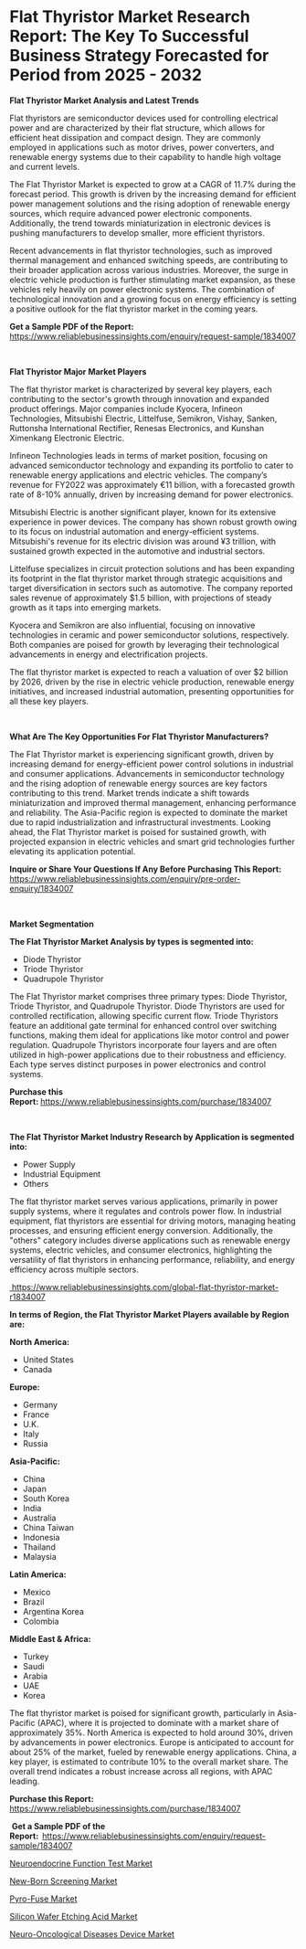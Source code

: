 <p><h1>Flat Thyristor Market Research Report: The Key To Successful Business Strategy Forecasted for Period from 2025 - 2032</h1></p><p><strong>Flat Thyristor Market Analysis and Latest Trends</strong></p>
<p><p>Flat thyristors are semiconductor devices used for controlling electrical power and are characterized by their flat structure, which allows for efficient heat dissipation and compact design. They are commonly employed in applications such as motor drives, power converters, and renewable energy systems due to their capability to handle high voltage and current levels.</p><p>The Flat Thyristor Market is expected to grow at a CAGR of 11.7% during the forecast period. This growth is driven by the increasing demand for efficient power management solutions and the rising adoption of renewable energy sources, which require advanced power electronic components. Additionally, the trend towards miniaturization in electronic devices is pushing manufacturers to develop smaller, more efficient thyristors.</p><p>Recent advancements in flat thyristor technologies, such as improved thermal management and enhanced switching speeds, are contributing to their broader application across various industries. Moreover, the surge in electric vehicle production is further stimulating market expansion, as these vehicles rely heavily on power electronic systems. The combination of technological innovation and a growing focus on energy efficiency is setting a positive outlook for the flat thyristor market in the coming years.</p></p>
<p><strong>Get a Sample PDF of the Report:&nbsp;</strong> <a href="https://www.reliablebusinessinsights.com/enquiry/request-sample/1834007?utm_campaign=1117&utm_medium=2&utm_source=Github&utm_content=ia&utm_term=06012025&utm_id=flat-thyristor">https://www.reliablebusinessinsights.com/enquiry/request-sample/1834007</a></p>
<p>&nbsp;</p>
<p><strong>Flat Thyristor Major Market Players</strong></p>
<p><p>The flat thyristor market is characterized by several key players, each contributing to the sector's growth through innovation and expanded product offerings. Major companies include Kyocera, Infineon Technologies, Mitsubishi Electric, Littelfuse, Semikron, Vishay, Sanken, Ruttonsha International Rectifier, Renesas Electronics, and Kunshan Ximenkang Electronic Electric.</p><p>Infineon Technologies leads in terms of market position, focusing on advanced semiconductor technology and expanding its portfolio to cater to renewable energy applications and electric vehicles. The company’s revenue for FY2022 was approximately €11 billion, with a forecasted growth rate of 8-10% annually, driven by increasing demand for power electronics.</p><p>Mitsubishi Electric is another significant player, known for its extensive experience in power devices. The company has shown robust growth owing to its focus on industrial automation and energy-efficient systems. Mitsubishi's revenue for its electric division was around ¥3 trillion, with sustained growth expected in the automotive and industrial sectors.</p><p>Littelfuse specializes in circuit protection solutions and has been expanding its footprint in the flat thyristor market through strategic acquisitions and target diversification in sectors such as automotive. The company reported sales revenue of approximately $1.5 billion, with projections of steady growth as it taps into emerging markets.</p><p>Kyocera and Semikron are also influential, focusing on innovative technologies in ceramic and power semiconductor solutions, respectively. Both companies are poised for growth by leveraging their technological advancements in energy and electrification projects.</p><p>The flat thyristor market is expected to reach a valuation of over $2 billion by 2026, driven by the rise in electric vehicle production, renewable energy initiatives, and increased industrial automation, presenting opportunities for all these key players.</p></p>
<p>&nbsp;</p>
<p><strong>What Are The Key Opportunities For Flat Thyristor Manufacturers?</strong></p>
<p><p>The Flat Thyristor market is experiencing significant growth, driven by increasing demand for energy-efficient power control solutions in industrial and consumer applications. Advancements in semiconductor technology and the rising adoption of renewable energy sources are key factors contributing to this trend. Market trends indicate a shift towards miniaturization and improved thermal management, enhancing performance and reliability. The Asia-Pacific region is expected to dominate the market due to rapid industrialization and infrastructural investments. Looking ahead, the Flat Thyristor market is poised for sustained growth, with projected expansion in electric vehicles and smart grid technologies further elevating its application potential.</p></p>
<p><strong>Inquire or Share Your Questions If Any Before Purchasing This Report:</strong> <a href="https://www.reliablebusinessinsights.com/enquiry/pre-order-enquiry/1834007?utm_campaign=1117&utm_medium=2&utm_source=Github&utm_content=ia&utm_term=06012025&utm_id=flat-thyristor">https://www.reliablebusinessinsights.com/enquiry/pre-order-enquiry/1834007</a></p>
<p>&nbsp;</p>
<p><strong>Market Segmentation</strong></p>
<p><strong>The Flat Thyristor Market Analysis by types is segmented into:</strong></p>
<p><ul><li>Diode Thyristor</li><li>Triode Thyristor</li><li>Quadrupole Thyristor</li></ul></p>
<p><p>The Flat Thyristor market comprises three primary types: Diode Thyristor, Triode Thyristor, and Quadrupole Thyristor. Diode Thyristors are used for controlled rectification, allowing specific current flow. Triode Thyristors feature an additional gate terminal for enhanced control over switching functions, making them ideal for applications like motor control and power regulation. Quadrupole Thyristors incorporate four layers and are often utilized in high-power applications due to their robustness and efficiency. Each type serves distinct purposes in power electronics and control systems.</p></p>
<p><strong>Purchase this Report:&nbsp;</strong><a href="https://www.reliablebusinessinsights.com/purchase/1834007?utm_campaign=1117&utm_medium=2&utm_source=Github&utm_content=ia&utm_term=06012025&utm_id=flat-thyristor">https://www.reliablebusinessinsights.com/purchase/1834007</a></p>
<p>&nbsp;</p>
<p><strong>The Flat Thyristor Market Industry Research by Application is segmented into:</strong></p>
<p><ul><li>Power Supply</li><li>Industrial Equipment</li><li>Others</li></ul></p>
<p><p>The flat thyristor market serves various applications, primarily in power supply systems, where it regulates and controls power flow. In industrial equipment, flat thyristors are essential for driving motors, managing heating processes, and ensuring efficient energy conversion. Additionally, the "others" category includes diverse applications such as renewable energy systems, electric vehicles, and consumer electronics, highlighting the versatility of flat thyristors in enhancing performance, reliability, and energy efficiency across multiple sectors.</p></p>
<p><a href="https://www.reliablebusinessinsights.com/global-flat-thyristor-market-r1834007?utm_campaign=1117&utm_medium=2&utm_source=Github&utm_content=ia&utm_term=06012025&utm_id=flat-thyristor">&nbsp;https://www.reliablebusinessinsights.com/global-flat-thyristor-market-r1834007</a></p>
<p><strong>In terms of Region, the Flat Thyristor Market Players available by Region are:</strong></p>
<p>
    <p> <strong> North America: </strong>
        <ul>
            <li>United States</li>
            <li>Canada</li>
        </ul>
        </p> 
    <p> <strong> Europe: </strong>
        <ul>
            <li>Germany</li>
            <li>France</li>
            <li>U.K.</li>
            <li>Italy</li>
            <li>Russia</li>
        </ul>
        </p> 
    <p> <strong> Asia-Pacific: </strong>
        <ul>
            <li>China</li>
            <li>Japan</li>
            <li>South Korea</li>
            <li>India</li>
            <li>Australia</li>
            <li>China Taiwan</li>
            <li>Indonesia</li>
            <li>Thailand</li>
            <li>Malaysia</li>
        </ul>
        </p> 
    <p> <strong> Latin America: </strong>
        <ul>
            <li>Mexico</li>
            <li>Brazil</li>
            <li>Argentina Korea</li>
            <li>Colombia</li>
        </ul>
        </p> 
    <p> <strong> Middle East & Africa: </strong>
        <ul>
            <li>Turkey</li>
            <li>Saudi</li>
            <li>Arabia</li>
            <li>UAE</li>
            <li>Korea</li>
        </ul>
    </p>
    </p>
<p><p>The flat thyristor market is poised for significant growth, particularly in Asia-Pacific (APAC), where it is projected to dominate with a market share of approximately 35%. North America is expected to hold around 30%, driven by advancements in power electronics. Europe is anticipated to account for about 25% of the market, fueled by renewable energy applications. China, a key player, is estimated to contribute 10% to the overall market share. The overall trend indicates a robust increase across all regions, with APAC leading.</p></p>
<p><strong>Purchase this Report: </strong><a href="https://www.reliablebusinessinsights.com/purchase/1834007?utm_campaign=1117&utm_medium=2&utm_source=Github&utm_content=ia&utm_term=06012025&utm_id=flat-thyristor">https://www.reliablebusinessinsights.com/purchase/1834007</a></p>
<p>&nbsp;<strong>Get a Sample PDF of the Report:&nbsp;&nbsp;</strong><a href="https://www.reliablebusinessinsights.com/enquiry/request-sample/1834007?utm_campaign=1117&utm_medium=2&utm_source=Github&utm_content=ia&utm_term=06012025&utm_id=flat-thyristor">https://www.reliablebusinessinsights.com/enquiry/request-sample/1834007</a></p>
<p><strong></strong></p>
<p><p><a href="https://www.linkedin.com/pulse/current-evaluation-future-growth-potential-neuroendocrine-function-30hje?utm_campaign=1117&utm_medium=2&utm_source=Github&utm_content=ia&utm_term=06012025&utm_id=flat-thyristor">Neuroendocrine Function Test Market</a></p><p><a href="https://www.linkedin.com/pulse/acomprehensive-analysis-onthe-sizedynamicsand-expected-development-xpmjc?utm_campaign=1117&utm_medium=2&utm_source=Github&utm_content=ia&utm_term=06012025&utm_id=flat-thyristor">New-Born Screening Market</a></p><p><a href="https://github.com/rileymgdorcas/Market-Research-Report-List-1/blob/main/pyro-fuse-market.md?utm_campaign=1117&utm_medium=2&utm_source=Github&utm_content=ia&utm_term=06012025&utm_id=flat-thyristor">Pyro-Fuse Market</a></p><p><a href="https://github.com/LilianFaulkner65/Market-Research-Report-List-1/blob/main/silicon-wafer-etching-acid-market.md?utm_campaign=1117&utm_medium=2&utm_source=Github&utm_content=ia&utm_term=06012025&utm_id=flat-thyristor">Silicon Wafer Etching Acid Market</a></p><p><a href="https://www.linkedin.com/pulse/neuro-oncological-diseases-device-market-study-growth-opportunities-xw31c?utm_campaign=1117&utm_medium=2&utm_source=Github&utm_content=ia&utm_term=06012025&utm_id=flat-thyristor">Neuro-Oncological Diseases Device Market</a></p></p>